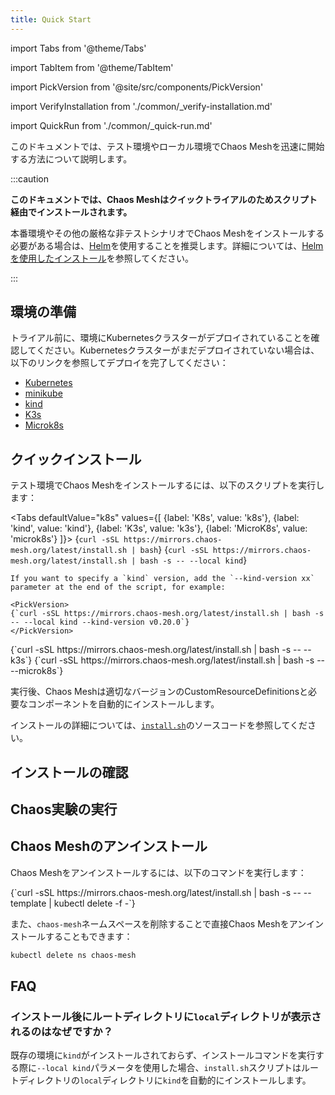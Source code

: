 ```yaml
---
title: Quick Start
---
```


import Tabs from '@theme/Tabs'

import TabItem from '@theme/TabItem'

import PickVersion from '@site/src/components/PickVersion'

import VerifyInstallation from './common/\_verify-installation.md'

import QuickRun from './common/\_quick-run.md'

このドキュメントでは、テスト環境やローカル環境でChaos Meshを迅速に開始する方法について説明します。

:::caution

**このドキュメントでは、Chaos Meshはクイックトライアルのためスクリプト経由でインストールされます。**

本番環境やその他の厳格な非テストシナリオでChaos Meshをインストールする必要がある場合は、[Helm](https://helm.sh/)を使用することを推奨します。詳細については、[Helmを使用したインストール](production-installation-using-helm.md)を参照してください。

:::

## 環境の準備

トライアル前に、環境にKubernetesクラスターがデプロイされていることを確認してください。Kubernetesクラスターがまだデプロイされていない場合は、以下のリンクを参照してデプロイを完了してください：

- [Kubernetes](https://kubernetes.io/docs/setup/)
- [minikube](https://minikube.sigs.k8s.io/docs/start/)
- [kind](https://kind.sigs.k8s.io/docs/user/quick-start/)
- [K3s](https://rancher.com/docs/k3s/latest/en/quick-start/)
- [Microk8s](https://microk8s.io/)

## クイックインストール

テスト環境でChaos Meshをインストールするには、以下のスクリプトを実行します：

<!-- prettier-ignore -->

<Tabs defaultValue="k8s" values={[
  {label: 'K8s', value: 'k8s'},
  {label: 'kind', value: 'kind'},
  {label: 'K3s', value: 'k3s'},
  {label: 'MicroK8s', value: 'microk8s'}
]}>
  <TabItem value="k8s">
    <PickVersion>
    {`curl -sSL https://mirrors.chaos-mesh.org/latest/install.sh | bash`}
    </PickVersion>
  </TabItem>
  <TabItem value="kind">
    <PickVersion>{`curl -sSL https://mirrors.chaos-mesh.org/latest/install.sh | bash -s -- --local kind`}</PickVersion>

    If you want to specify a `kind` version, add the `--kind-version xx` parameter at the end of the script, for example:

    <PickVersion>
    {`curl -sSL https://mirrors.chaos-mesh.org/latest/install.sh | bash -s -- --local kind --kind-version v0.20.0`}
    </PickVersion>

  </TabItem>
  <TabItem value="k3s">
    <PickVersion>
    {`curl -sSL https://mirrors.chaos-mesh.org/latest/install.sh | bash -s -- --k3s`}
    </PickVersion>
  </TabItem>
  <TabItem value="microk8s">
    <PickVersion>
    {`curl -sSL https://mirrors.chaos-mesh.org/latest/install.sh | bash -s -- --microk8s`}
    </PickVersion>
  </TabItem>
</Tabs>

実行後、Chaos Meshは適切なバージョンのCustomResourceDefinitionsと必要なコンポーネントを自動的にインストールします。

インストールの詳細については、[`install.sh`](https://github.com/chaos-mesh/chaos-mesh/blob/master/install.sh)のソースコードを参照してください。

## インストールの確認

<VerifyInstallation />

## Chaos実験の実行

<QuickRun />

## Chaos Meshのアンインストール

Chaos Meshをアンインストールするには、以下のコマンドを実行します：

<PickVersion>
{`curl -sSL https://mirrors.chaos-mesh.org/latest/install.sh | bash -s -- --template | kubectl delete -f -`}
</PickVersion>

また、`chaos-mesh`ネームスペースを削除することで直接Chaos Meshをアンインストールすることもできます：

```sh
kubectl delete ns chaos-mesh
```

## FAQ

### インストール後にルートディレクトリに`local`ディレクトリが表示されるのはなぜですか？

既存の環境に`kind`がインストールされておらず、インストールコマンドを実行する際に`--local kind`パラメータを使用した場合、`install.sh`スクリプトはルートディレクトリの`local`ディレクトリに`kind`を自動的にインストールします。